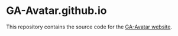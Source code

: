 # GA-Avatar.github.io

This repository contains the source code for the [GA-Avatar website](https://github.com/GA-Avatar/GA-Avatar.github.io).

